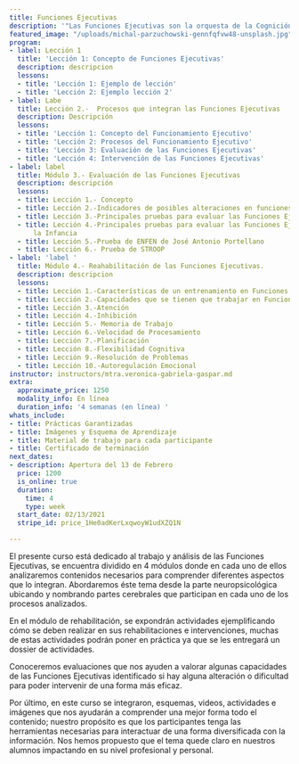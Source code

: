 ```yaml
---
title: Funciones Ejecutivas
description: '"Las Funciones Ejecutivas son la orquesta de la Cognición"'
featured_image: "/uploads/michal-parzuchowski-gennfqfvw48-unsplash.jpg"
program:
- label: Lección 1
  title: 'Lección 1: Concepto de Funciones Ejecutivas'
  description: descripcion
  lessons:
  - title: 'Lección 1: Ejemplo de lección'
  - title: 'Lección 2: Ejemplo lección 2'
- label: Labe
  title: Lección 2.-  Procesos que integran las Funciones Ejecutivas
  description: Descripción
  lessons:
  - title: 'Lección 1: Concepto del Funcionamiento Ejecutivo'
  - title: 'Lección 2: Procesos del Funcionamiento Ejecutivo'
  - title: 'Lección 3: Evaluación de las Funciones Ejecutivas'
  - title: 'Lección 4: Intervención de las Funciones Ejecutivas'
- label: label
  title: Módulo 3.- Evaluación de las Funciones Ejecutivas
  description: descripción
  lessons:
  - title: Lección 1.- Concepto
  - title: Lección 2.-Indicadores de posibles alteraciones en funciones ejecutivas
  - title: Lección 3.-Principales pruebas para evaluar las Funciones Ejecutivas
  - title: Lección 4.-Principales pruebas para evaluar las Funciones Ejecutivas en
      la Infancia
  - title: Lección 5.-Prueba de ENFEN de José Antonio Portellano
  - title: Lección 6.- Prueba de STROOP
- label: 'label '
  title: Módulo 4.- Reahabilitación de las Funciones Ejecutivas.
  description: descripcion
  lessons:
  - title: Lección 1.-Características de un entrenamiento en Funciones Ejecutivas
  - title: Lección 2.-Capacidades que se tienen que trabajar en Funciones Ejecutivas
  - title: Lección 3.-Atención
  - title: Lección 4.-Inhibición
  - title: Lección 5.- Memoria de Trabajo
  - title: Lección 6.-Velocidad de Procesamiento
  - title: Lección 7.-Planificación
  - title: Lección 8.-Flexibilidad Cognitiva
  - title: Lección 9.-Resolución de Problemas
  - title: Lección 10.-Autoregulación Emocional
instructor: instructors/mtra.veronica-gabriela-gaspar.md
extra:
  approximate_price: 1250
  modality_info: En línea
  duration_info: '4 semanas (en línea) '
whats_include:
- title: Prácticas Garantizadas
- title: Imágenes y Esquema de Aprendizaje
- title: Material de trabajo para cada participante
- title: Certificado de terminación
next_dates:
- description: Apertura del 13 de Febrero
  price: 1200
  is_online: true
  duration:
    time: 4
    type: week
  start_date: 02/13/2021
  stripe_id: price_1He0adKerLxqwoyW1udXZQ1N

---
```

El presente curso está dedicado al trabajo y análisis de las Funciones Ejecutivas, se encuentra dividido en 4 módulos donde en cada uno de ellos analizaremos contenidos necesarios para comprender diferentes aspectos que lo integran. Abordaremos éste tema desde la parte neuropsicológica ubicando y nombrando partes cerebrales que participan en cada uno de los procesos analizados.

En el módulo de rehabilitación, se expondrán actividades ejemplificando cómo se deben realizar en sus rehabilitaciones e intervenciones, muchas de estas actividades podrán poner en práctica ya que se les entregará un dossier de actividades.

Conoceremos evaluaciones que nos ayuden a valorar algunas capacidades de las Funciones Ejecutivas identificado si hay alguna alteración o dificultad para poder intervenir de una forma más eficaz.

Por último, en este curso se integraron, esquemas, videos, actividades e imágenes que nos ayudarán a comprender una mejor forma todo el contenido; nuestro propósito es que los participantes tenga las herramientas necesarias para interactuar de una forma diversificada con la información. Nos hemos propuesto que el tema quede claro en nuestros alumnos impactando en su nivel profesional y personal.